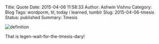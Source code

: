 Title: Quote
Date: 2015-04-06 11:58:33
Author: Ashwin Vishnu
Category: Blog
Tags: wordporm, til, today i learned, tumblr
Slug: 2015-04-06-tmesis
Status: published
Summary: Tmesis

![definition](https://beckisbookblog.files.wordpress.com/2015/01/tmesis1.jpg)

That is legen-wait-for-the-tmesis-dary!

